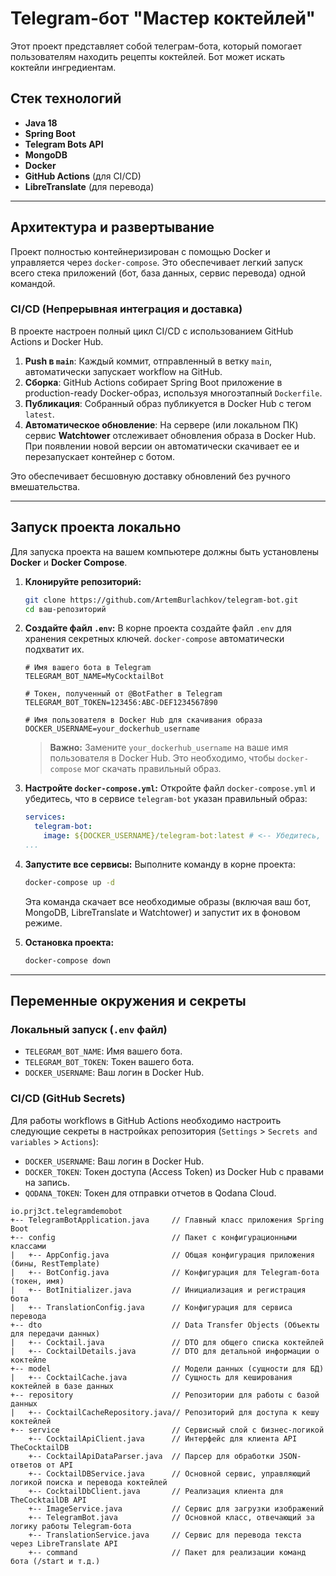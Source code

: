 # Telegram-бот "Мастер коктейлей"

Этот проект представляет собой телеграм-бота, который помогает пользователям находить рецепты коктейлей. Бот может искать коктейли ингредиентам.

## Стек технологий

- **Java 18**
- **Spring Boot**
- **Telegram Bots API**
- **MongoDB**
- **Docker**
- **GitHub Actions** (для CI/CD)
- **LibreTranslate** (для перевода)

---

## Архитектура и развертывание

Проект полностью контейнеризирован с помощью Docker и управляется через `docker-compose`. Это обеспечивает легкий запуск всего стека приложений (бот, база данных, сервис перевода) одной командой.

### CI/CD (Непрерывная интеграция и доставка)

В проекте настроен полный цикл CI/CD с использованием GitHub Actions и Docker Hub.

1.  **Push в `main`**: Каждый коммит, отправленный в ветку `main`, автоматически запускает workflow на GitHub.
2.  **Сборка**: GitHub Actions собирает Spring Boot приложение в production-ready Docker-образ, используя многоэтапный `Dockerfile`.
3.  **Публикация**: Собранный образ публикуется в Docker Hub с тегом `latest`.
4.  **Автоматическое обновление**: На сервере (или локальном ПК) сервис **Watchtower** отслеживает обновления образа в Docker Hub. При появлении новой версии он автоматически скачивает ее и перезапускает контейнер с ботом.

Это обеспечивает бесшовную доставку обновлений без ручного вмешательства.

---

## Запуск проекта локально

Для запуска проекта на вашем компьютере должны быть установлены **Docker** и **Docker Compose**.

1.  **Клонируйте репозиторий:**
    ```bash
    git clone https://github.com/ArtemBurlachkov/telegram-bot.git
    cd ваш-репозиторий
    ```

2.  **Создайте файл `.env`:**
    В корне проекта создайте файл `.env` для хранения секретных ключей. `docker-compose` автоматически подхватит их.

    ```env
    # Имя вашего бота в Telegram
    TELEGRAM_BOT_NAME=MyCocktailBot

    # Токен, полученный от @BotFather в Telegram
    TELEGRAM_BOT_TOKEN=123456:ABC-DEF1234567890

    # Имя пользователя в Docker Hub для скачивания образа
    DOCKER_USERNAME=your_dockerhub_username
    ```
    > **Важно:** Замените `your_dockerhub_username` на ваше имя пользователя в Docker Hub. Это необходимо, чтобы `docker-compose` мог скачать правильный образ.

3.  **Настройте `docker-compose.yml`:**
    Откройте файл `docker-compose.yml` и убедитесь, что в сервисе `telegram-bot` указан правильный образ:
    ```yaml
    services:
      telegram-bot:
        image: ${DOCKER_USERNAME}/telegram-bot:latest # <-- Убедитесь, что здесь ваше имя пользователя
    ...
    

4.  **Запустите все сервисы:**
    Выполните команду в корне проекта:
    ```bash
    docker-compose up -d
    ```
    Эта команда скачает все необходимые образы (включая ваш бот, MongoDB, LibreTranslate и Watchtower) и запустит их в фоновом режиме.

5.  **Остановка проекта:**
    ```bash
    docker-compose down
    ```

---

## Переменные окружения и секреты

### Локальный запуск (`.env` файл)

- `TELEGRAM_BOT_NAME`: Имя вашего бота.
- `TELEGRAM_BOT_TOKEN`: Токен вашего бота.
- `DOCKER_USERNAME`: Ваш логин в Docker Hub.

### CI/CD (GitHub Secrets)

Для работы workflows в GitHub Actions необходимо настроить следующие секреты в настройках репозитория (`Settings` > `Secrets and variables` > `Actions`):

- `DOCKER_USERNAME`: Ваш логин в Docker Hub.
- `DOCKER_TOKEN`: Токен доступа (Access Token) из Docker Hub с правами на запись.
- `QODANA_TOKEN`: Токен для отправки отчетов в Qodana Cloud.

```text
io.prj3ct.telegramdemobot
+-- TelegramBotApplication.java     // Главный класс приложения Spring Boot
+-- config                          // Пакет с конфигурационными классами
|   +-- AppConfig.java              // Общая конфигурация приложения (бины, RestTemplate)
|   +-- BotConfig.java              // Конфигурация для Telegram-бота (токен, имя)
|   +-- BotInitializer.java         // Инициализация и регистрация бота
|   +-- TranslationConfig.java      // Конфигурация для сервиса перевода
+-- dto                             // Data Transfer Objects (Объекты для передачи данных)
|   +-- Cocktail.java               // DTO для общего списка коктейлей
|   +-- CocktailDetails.java        // DTO для детальной информации о коктейле
+-- model                           // Модели данных (сущности для БД)
|   +-- CocktailCache.java          // Сущность для кеширования коктейлей в базе данных
+-- repository                      // Репозитории для работы с базой данных
|   +-- CocktailCacheRepository.java// Репозиторий для доступа к кешу коктейлей
+-- service                         // Сервисный слой с бизнес-логикой
    +-- CocktailApiClient.java      // Интерфейс для клиента API TheCocktailDB
    +-- CocktailApiDataParser.java  // Парсер для обработки JSON-ответов от API
    +-- CocktailDBService.java      // Основной сервис, управляющий логикой поиска и перевода коктейлей
    +-- CocktailDbClient.java       // Реализация клиента для TheCocktailDB API
    +-- ImageService.java           // Сервис для загрузки изображений
    +-- TelegramBot.java            // Основной класс, отвечающий за логику работы Telegram-бота
    +-- TranslationService.java     // Сервис для перевода текста через LibreTranslate API
    +-- command                     // Пакет для реализации команд бота (/start и т.д.)
```
